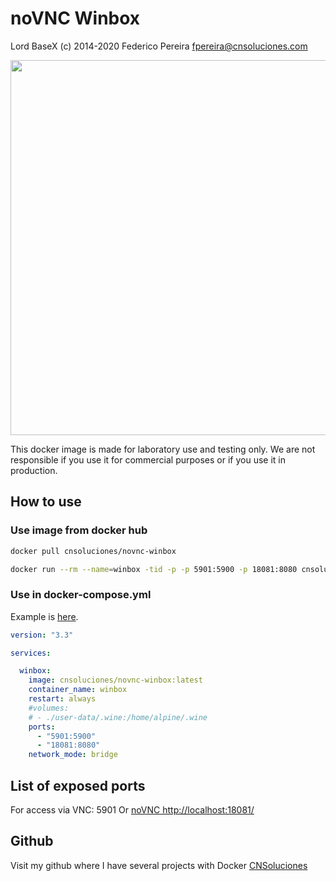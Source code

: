 # noVNC Winbox

Lord BaseX (c) 2014-2020
 Federico Pereira <fpereira@cnsoluciones.com>

<img src="https://raw.githubusercontent.com/lordbasex/docker/master/docker-winbox/screenshot/novnc-winbox-01.png" width="600" />


This docker image is made for laboratory use and testing only. We are not responsible if you use it for commercial purposes or if you use it in production.

## How to use


### Use image from docker hub

```bash
docker pull cnsoluciones/novnc-winbox
```

```bash
docker run --rm --name=winbox -tid -p -p 5901:5900 -p 18081:8080 cnsoluciones/novnc-winbox:latest
```


### Use in docker-compose.yml

Example is [here](docker-compose.yml).

```yml
version: "3.3"

services:

  winbox:
    image: cnsoluciones/novnc-winbox:latest
    container_name: winbox
    restart: always
    #volumes:
    # - ./user-data/.wine:/home/alpine/.wine
    ports:
      - "5901:5900"
      - "18081:8080"
    network_mode: bridge
```

## List of exposed ports

For access via VNC: 5901 Or [noVNC http://localhost:18081/](http://localhost:18081/)


## Github
Visit my github where I have several projects with Docker [CNSoluciones](https://github.com/lordbasex/Docker)
